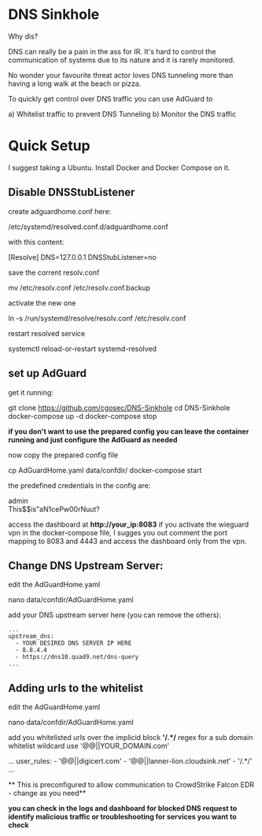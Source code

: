 # DNS Sinkhole
Why dis?

DNS can really be a pain in the ass for IR. It's hard to control the communication of systems due to its nature and it is rarely monitored.

No wonder your favourite threat actor loves DNS tunneling more than having a long walk at the beach or pizza.

To quickly get control over DNS traffic you can use AdGuard to 

a) Whitelist traffic to prevent DNS Tunneling
b) Monitor the DNS traffic

# Quick Setup
I suggest taking a Ubuntu. Install Docker and Docker Compose on it.

## Disable DNSStubListener

create adguardhome.conf here:

  /etc/systemd/resolved.conf.d/adguardhome.conf

with this content:

  [Resolve]
  DNS=127.0.0.1
  DNSStubListener=no

save the corrent resolv.conf

  mv /etc/resolv.conf /etc/resolv.conf.backup

activate the new one

  ln -s /run/systemd/resolve/resolv.conf /etc/resolv.conf

restart resolved service

  systemctl reload-or-restart systemd-resolved

## set up AdGuard

get it running:

  git clone https://github.com/cgosec/DNS-Sinkhole
  cd DNS-Sinkhole
  docker-compose up -d
  docker-compose stop

**if you don't want to use the prepared config you can leave the container running and just configure the AdGuard as needed**

now copy the prepared config file 

  cp AdGuardHome.yaml data/confdir/
  docker-compose start

the predefined credentials in the config are:

  admin  
  This$$is"aN1cePw00rNuut?

access the dashboard at **http://your_ip:8083**
if you activate the wieguard vpn in the docker-compose file, I sugges you out comment the port mapping to 8083 and 4443 and access the dashboard only from the vpn. 


## Change DNS Upstream Server:

edit the AdGuardHome.yaml

  nano data/confdir/AdGuardHome.yaml

add your DNS upstream server here (you can remove the others):

    ...
    upstream_dns:
      - YOUR DESIRED DNS SERVER IP HERE
      - 8.8.4.4 
      - https://dns10.quad9.net/dns-query
    ...


## Adding urls to the whitelist

edit the AdGuardHome.yaml

  nano data/confdir/AdGuardHome.yaml

add you whitelisted urls over the implicid block **'/.*/** regex
for a sub domain whitelist wildcard use '@@||YOUR_DOMAIN.com'

  ...
  user_rules: 
    - '@@||digicert.com'
    - '@@||lanner-lion.cloudsink.net'
    - '/.*/'
  ...

** This is preconfigured to allow communication to CrowdStrike Falcon EDR - change as you need**

**you can check in the logs and dashboard for blocked DNS request to identify malicious traffic or troubleshooting for services you want to check**
  
